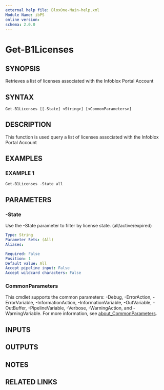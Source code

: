```yaml
---
external help file: BloxOne-Main-help.xml
Module Name: ibPS
online version:
schema: 2.0.0
---
```


# Get-B1Licenses

## SYNOPSIS
Retrieves a list of licenses associated with the Infoblox Portal Account

## SYNTAX

```
Get-B1Licenses [[-State] <String>] [<CommonParameters>]
```

## DESCRIPTION
This function is used query a list of licenses associated with the Infoblox Portal Account

## EXAMPLES

### EXAMPLE 1
```powershell
Get-B1Licenses -State all
```

## PARAMETERS

### -State
Use the -State parameter to filter by license state.
(all/active/expired)

```yaml
Type: String
Parameter Sets: (All)
Aliases:

Required: False
Position: 1
Default value: All
Accept pipeline input: False
Accept wildcard characters: False
```

### CommonParameters
This cmdlet supports the common parameters: -Debug, -ErrorAction, -ErrorVariable, -InformationAction, -InformationVariable, -OutVariable, -OutBuffer, -PipelineVariable, -Verbose, -WarningAction, and -WarningVariable. For more information, see [about_CommonParameters](http://go.microsoft.com/fwlink/?LinkID=113216).

## INPUTS

## OUTPUTS

## NOTES

## RELATED LINKS
